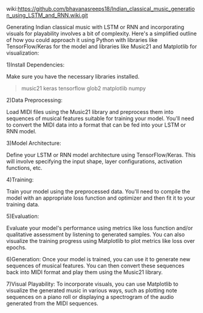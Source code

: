 wiki:https://github.com/bhavanasreeps18/Indian_classical_music_generation_using_LSTM_and_RNN.wiki.git

Generating Indian classical music with LSTM or RNN and incorporating visuals for playability involves a bit of complexity. Here's a simplified outline of how you could approach it using Python with libraries like TensorFlow/Keras for the model and libraries like Music21 and Matplotlib for visualization:

1)Install Dependencies:

Make sure you have the necessary libraries installed. 

>music21
>keras
>tensorflow
>glob2
>matplotlib
>numpy

2)Data Preprocessing:

Load MIDI files using the Music21 library and preprocess them into sequences of musical features suitable for training your model. You'll need to convert the MIDI data into a format that can be fed into your LSTM or RNN model.

3)Model Architecture:

Define your LSTM or RNN model architecture using TensorFlow/Keras. This will involve specifying the input shape, layer configurations, activation functions, etc.

4)Training:

Train your model using the preprocessed data. You'll need to compile the model with an appropriate loss function and optimizer and then fit it to your training data.

5)Evaluation:

Evaluate your model's performance using metrics like loss function and/or qualitative assessment by listening to generated samples. You can also visualize the training progress using Matplotlib to plot metrics like loss over epochs.

6)Generation:
Once your model is trained, you can use it to generate new sequences of musical features. You can then convert these sequences back into MIDI format and play them using the Music21 library.

7)Visual Playability:
To incorporate visuals, you can use Matplotlib to visualize the generated music in various ways, such as plotting note sequences on a piano roll or displaying a spectrogram of the audio generated from the MIDI sequences.
